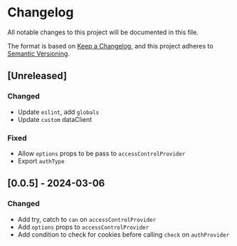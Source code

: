 # Changelog

All notable changes to this project will be documented in this file.

The format is based on [Keep a Changelog](https://keepachangelog.com/en/1.1.0/),
and this project adheres to [Semantic Versioning](https://semver.org/spec/v2.0.0.html).

## [Unreleased]

### Changed

- Update `eslint`, add `globals`
- Update `custom` dataClient

### Fixed

- Allow `options` props to be pass to `accessControlProvider`
- Export `authType`

## [0.0.5] - 2024-03-06

### Changed

- Add try, catch to `can` on `accessControlProvider`
- Add `options` props to `accessControlProvider`
- Add condition to check for cookies before calling `check` on `authProvider`